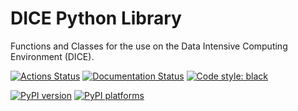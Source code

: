 # DICE Python Library

Functions and Classes for the use on the Data Intensive Computing Environment (DICE).

[![Actions Status][actions-badge]][actions-link]
[![Documentation Status][rtd-badge]][rtd-link]
[![Code style: black][black-badge]][black-link]

[![PyPI version][pypi-version]][pypi-link]
[![PyPI platforms][pypi-platforms]][pypi-link]


[actions-badge]:            https://github.com/uobdic/dice-lib/workflows/CI/badge.svg
[actions-link]:             https://github.com/uobdic/dice-lib/actions
[black-badge]:              https://img.shields.io/badge/code%20style-black-000000.svg
[black-link]:               https://github.com/psf/black
[pypi-link]:                https://pypi.org/project/dice-lib/
[pypi-platforms]:           https://img.shields.io/pypi/pyversions/dice-lib
[pypi-version]:             https://badge.fury.io/py/dice-lib.svg
[rtd-badge]:                https://readthedocs.org/projects/dice-lib/badge/?version=latest
[rtd-link]:                 https://dice-lib.readthedocs.io/en/latest/?badge=latest
